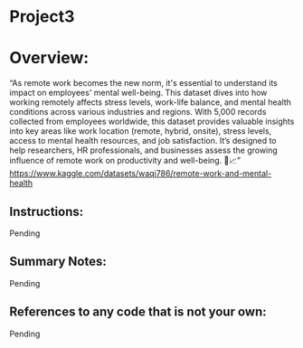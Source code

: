 # Project3

# Overview:
“As remote work becomes the new norm, it's essential to understand its impact on employees' mental well-being. This dataset dives into how working remotely affects stress levels, work-life balance, and mental health conditions across various industries and regions.
With 5,000 records collected from employees worldwide, this dataset provides valuable insights into key areas like work location (remote, hybrid, onsite), stress levels, access to mental health resources, and job satisfaction. It’s designed to help researchers, HR professionals, and businesses assess the growing influence of remote work on productivity and well-being. 🌿📈”<br>
https://www.kaggle.com/datasets/waqi786/remote-work-and-mental-health

## Instructions:
Pending
## Summary Notes:
Pending
## References to any code that is not your own:
Pending
